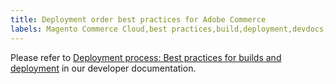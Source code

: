 ```yaml
---
title: Deployment order best practices for Adobe Commerce
labels: Magento Commerce Cloud,best practices,build,deployment,devdocs,Adobe Commerce,cloud infrastructure,Pro,Starter
---
```


Please refer to [Deployment process: Best practices for builds and deployment](https://devdocs.magento.com/cloud/reference/discover-deploy.html#best-practices) in our developer documentation.
